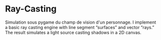 # Ray-Casting
Simulation sous pygame du champ de vision d'un personnage. I implement a basic ray casting engine with line segment “surfaces” and vector “rays.” The result simulates a light source casting shadows in a 2D canvas.
